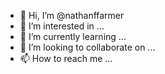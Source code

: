 - 👋 Hi, I’m @nathanffarmer
- 👀 I’m interested in ...
- 🌱 I’m currently learning ...
- 💞️ I’m looking to collaborate on ...
- 📫 How to reach me ...

<!---
nathanffarmer/nathanffarmer is a ✨ special ✨ repository because its `README.md` (this file) appears on your GitHub profile.
You can click the Preview link to take a look at your changes.
--->
